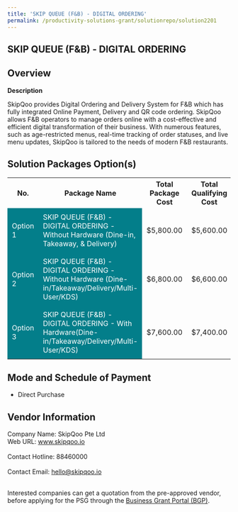```yaml
---
title: 'SKIP QUEUE (F&B) - DIGITAL ORDERING'
permalink: /productivity-solutions-grant/solutionrepo/solution2201
---
```


## SKIP QUEUE (F&B) - DIGITAL ORDERING

## Overview

**Description**

SkipQoo provides Digital Ordering and Delivery System for F&B which has fully integrated Online Payment, Delivery and QR code ordering. SkipQoo allows F&B operators to manage orders online with a cost-effective and efficient digital transformation of their business. With numerous features, such as age-restricted menus, real-time tracking of order statuses, and live menu updates, SkipQoo is tailored to the needs of modern F&B restaurants.

## Solution Packages Option(s)

<table>
<tr>
<th><b>No.</b></th>
<th><b>Package Name</b></th>
<th><b>Total Package Cost</b></th>
<th><b>Total Qualifying Cost</b></th>
<th><b>Solution Details</b></th>
</tr>
<tr>
<td style='padding: 10px; background-color: #037E8A; color: #FFFFFF;'>Option 1</td>
<td style='padding: 10px; background-color: #037E8A; color: #FFFFFF;'>SKIP QUEUE (F&B) - DIGITAL ORDERING - Without Hardware (Dine-in, Takeaway, & Delivery)</td>
<td style='padding: 10px;'>$5,800.00</td>
<td style='padding: 10px;'>$5,600.00</td>
<td style='padding: 10px;'><a href='https://www.gobusiness.gov.sg/images/psg/Desenitised_SkipQoo_Annex_3wef28Apr2022_Part_1.pdf' target='_blank'>View Details</a></td>
</tr>
<tr>
<td style='padding: 10px; background-color: #037E8A; color: #FFFFFF;'>Option 2</td>
<td style='padding: 10px; background-color: #037E8A; color: #FFFFFF;'>SKIP QUEUE (F&B) - DIGITAL ORDERING - Without Hardware (Dine-in/Takeaway/Delivery/Multi-User/KDS)</td>
<td style='padding: 10px;'>$6,800.00</td>
<td style='padding: 10px;'>$6,600.00</td>
<td style='padding: 10px;'><a href='https://www.gobusiness.gov.sg/images/psg/Desenitised_SkipQoo_Annex_3wef28Apr2022_Part_2.pdf' target='_blank'>View Details</a></td>
</tr>
<tr>
<td style='padding: 10px; background-color: #037E8A; color: #FFFFFF;'>Option 3</td>
<td style='padding: 10px; background-color: #037E8A; color: #FFFFFF;'>SKIP QUEUE (F&B) - DIGITAL ORDERING - With Hardware(Dine-in/Takeaway/Delivery/Multi-User/KDS)</td>
<td style='padding: 10px;'>$7,600.00</td>
<td style='padding: 10px;'>$7,400.00</td>
<td style='padding: 10px;'><a href='https://www.gobusiness.gov.sg/images/psg/Desenitised_SkipQoo_Annex_3wef28Apr2022_Part_3.pdf' target='_blank'>View Details</a></td>
</tr>
</table>

## Mode and Schedule of Payment

 - Direct Purchase

## Vendor Information

 Company Name: SkipQoo Pte Ltd<br>Web URL: www.skipqoo.io <br><br>Contact Hotline: 88460000 <br><br>Contact Email: hello@skipqoo.io <br><br>

Interested companies can get a quotation from the pre-approved vendor, before applying for the PSG through the <a href='https://www.businessgrants.gov.sg/' target='_blank' rel='noopener'>Business Grant Portal (BGP)</a>.

<script src="/jquery/resize-tables.js"></script>
